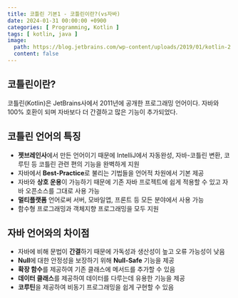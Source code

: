 ```yaml
---
title: 코틀린 기본1 - 코틀린이란?(vs자바)
date: 2024-01-31 00:00:00 +0900
categories: [ Programming, Kotlin ]
tags: [ kotlin, java ]
image:
  path: https://blog.jetbrains.com/wp-content/uploads/2019/01/kotlin-2.svg
  content: false
---
```


## 코틀린이란?

코틀린(Kotlin)은 JetBrains사에서 2011년에 공개한 프로그래밍 언어이다.
자바와 100% 호환이 되며 자바보다 더 간결하고 많은 기능이 추가되었다.

## 코틀린 언어의 특징

- **젯브레인사**에서 만든 언어이기 때문에 IntelliJ에서 자동완성, 자바-코틀린 변환, 코루틴 등 코틀린 관련 편의 기능을 완벽하게 지원
- 자바에서 **Best-Practice**로 불리는 기법들을 언어적 차원에서 기본 제공
- 자바와 **상호 운용**이 가능하기 때문에 기존 자바 프로젝트에 쉽게 적용할 수 있고 자바 오픈소스를 그대로 사용 가능
- **멀티플랫폼** 언어로써 서버, 모바일앱, 프론트 등 모든 분야에서 사용 가능
- 함수형 프로그래밍과 객체지향 프로그래밍을 모두 지원

## 자바 언어와의 차이점

- 자바에 비해 문법이 **간결**하기 때문에 가독성과 생산성이 높고 오류 가능성이 낮음
- **Null**에 대한 안정성을 보장하기 위해 **Null-Safe** 기능을 제공
- **확장 함수**를 제공하여 기존 클래스에 메서드를 추가할 수 있음
- **데이터 클래스**를 제공하여 데이터를 다루는데 유용한 기능을 제공
- **코루틴**을 제공하여 비동기 프로그래밍을 쉽게 구현할 수 있음

